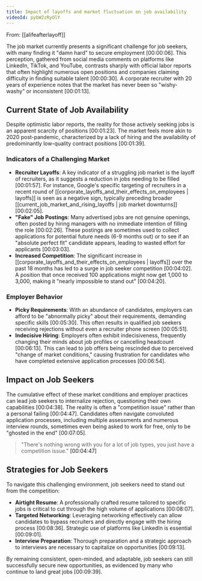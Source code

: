 ```yaml
---
title: Impact of layoffs and market fluctuation on job availability
videoId: pybW2zRyOlY
---
```


From: [[alifeafterlayoff]] <br/> 

The job market currently presents a significant challenge for job seekers, with many finding it "damn hard" to secure employment <a class="yt-timestamp" data-t="00:00:06">[00:00:06]</a>. This perception, gathered from social media comments on platforms like LinkedIn, TikTok, and YouTube, contrasts sharply with official labor reports that often highlight numerous open positions and companies claiming difficulty in finding suitable talent <a class="yt-timestamp" data-t="00:00:30">[00:00:30]</a>. A corporate recruiter with 20 years of experience notes that the market has never been so "wishy-washy" or inconsistent <a class="yt-timestamp" data-t="00:01:13">[00:01:13]</a>.

## Current State of Job Availability

Despite optimistic labor reports, the reality for those actively seeking jobs is an apparent scarcity of positions <a class="yt-timestamp" data-t="00:01:23">[00:01:23]</a>. The market feels more akin to 2020 post-pandemic, characterized by a lack of hiring and the availability of predominantly low-quality contract positions <a class="yt-timestamp" data-t="00:01:39">[00:01:39]</a>.

### Indicators of a Challenging Market

*   **Recruiter Layoffs**: A key indicator of a struggling job market is the layoff of recruiters, as it suggests a reduction in jobs needing to be filled <a class="yt-timestamp" data-t="00:01:57">[00:01:57]</a>. For instance, Google's specific targeting of recruiters in a recent round of [[corporate_layoffs_and_their_effects_on_employees | layoffs]] is seen as a negative sign, typically preceding broader [[current_job_market_and_rising_layoffs | job market downturns]] <a class="yt-timestamp" data-t="00:02:05">[00:02:05]</a>.
*   **"Fake" Job Postings**: Many advertised jobs are not genuine openings, often posted by hiring managers with no immediate intention of filling the role <a class="yt-timestamp" data-t="00:02:26">[00:02:26]</a>. These postings are sometimes used to collect applications for potential future needs (6-9 months out) or to see if an "absolute perfect fit" candidate appears, leading to wasted effort for applicants <a class="yt-timestamp" data-t="00:03:03">[00:03:03]</a>.
*   **Increased Competition**: The significant increase in [[corporate_layoffs_and_their_effects_on_employees | layoffs]] over the past 18 months has led to a surge in job seeker competition <a class="yt-timestamp" data-t="00:04:02">[00:04:02]</a>. A position that once received 100 applications might now get 1,000 to 3,000, making it "nearly impossible to stand out" <a class="yt-timestamp" data-t="00:04:20">[00:04:20]</a>.

### Employer Behavior

*   **Picky Requirements**: With an abundance of candidates, employers can afford to be "abnormally picky" about their requirements, demanding specific skills <a class="yt-timestamp" data-t="00:05:30">[00:05:30]</a>. This often results in qualified job seekers receiving rejections without even a recruiter phone screen <a class="yt-timestamp" data-t="00:05:51">[00:05:51]</a>.
*   **Indecisive Hiring**: Employers often exhibit indecisiveness, frequently changing their minds about job profiles or cancelling headcount <a class="yt-timestamp" data-t="00:06:13">[00:06:13]</a>. This can lead to job offers being rescinded due to perceived "change of market conditions," causing frustration for candidates who have completed extensive application processes <a class="yt-timestamp" data-t="00:06:54">[00:06:54]</a>.

## Impact on Job Seekers

The cumulative effect of these market conditions and employer practices can lead job seekers to internalize rejection, questioning their own capabilities <a class="yt-timestamp" data-t="00:04:38">[00:04:38]</a>. The reality is often a "competition issue" rather than a personal failing <a class="yt-timestamp" data-t="00:04:47">[00:04:47]</a>. Candidates often navigate convoluted application processes, including multiple assessments and numerous interview rounds, sometimes even being asked to work for free, only to be "ghosted in the end" <a class="yt-timestamp" data-t="00:07:05">[00:07:05]</a>.

> "There's nothing wrong with you for a lot of job types, you just have a competition issue." <a class="yt-timestamp" data-t="00:04:47">[00:04:47]</a>

## Strategies for Job Seekers

To navigate this challenging environment, job seekers need to stand out from the competition:

*   **Airtight Resume**: A professionally crafted resume tailored to specific jobs is critical to cut through the high volume of applications <a class="yt-timestamp" data-t="00:08:07">[00:08:07]</a>.
*   **Targeted Networking**: Leveraging networking effectively can allow candidates to bypass recruiters and directly engage with the hiring process <a class="yt-timestamp" data-t="00:08:36">[00:08:36]</a>. Strategic use of platforms like LinkedIn is essential <a class="yt-timestamp" data-t="00:09:01">[00:09:01]</a>.
*   **Interview Preparation**: Thorough preparation and a strategic approach to interviews are necessary to capitalize on opportunities <a class="yt-timestamp" data-t="00:09:13">[00:09:13]</a>.

By remaining consistent, open-minded, and adaptable, job seekers can still successfully secure new opportunities, as evidenced by many who continue to land great jobs <a class="yt-timestamp" data-t="00:09:39">[00:09:39]</a>.